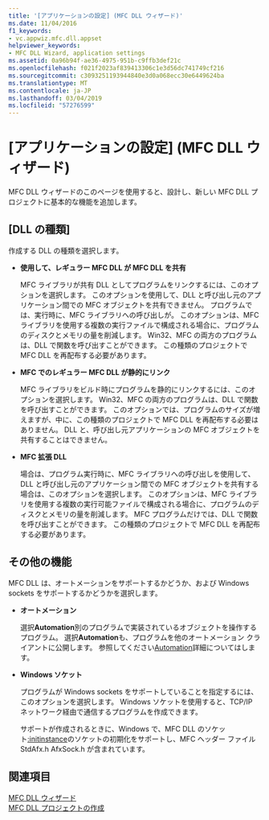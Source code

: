 ```yaml
---
title: '[アプリケーションの設定] (MFC DLL ウィザード)'
ms.date: 11/04/2016
f1_keywords:
- vc.appwiz.mfc.dll.appset
helpviewer_keywords:
- MFC DLL Wizard, application settings
ms.assetid: 0a96b94f-ae36-4975-951b-c9ffb3def21c
ms.openlocfilehash: f021f2023af839413306c1e3d56dc741749cf216
ms.sourcegitcommit: c3093251193944840e3d0a068ecc30e6449624ba
ms.translationtype: MT
ms.contentlocale: ja-JP
ms.lasthandoff: 03/04/2019
ms.locfileid: "57276599"
---
```

# <a name="application-settings-mfc-dll-wizard"></a>[アプリケーションの設定] (MFC DLL ウィザード)

MFC DLL ウィザードのこのページを使用すると、設計し、新しい MFC DLL プロジェクトに基本的な機能を追加します。

## <a name="dll-type"></a>[DLL の種類]

作成する DLL の種類を選択します。

- **使用して、レギュラー MFC DLL が MFC DLL を共有**

   MFC ライブラリが共有 DLL としてプログラムをリンクするには、このオプションを選択します。 このオプションを使用して、DLL と呼び出し元のアプリケーション間での MFC オブジェクトを共有できません。 プログラムでは、実行時に、MFC ライブラリへの呼び出しが。 このオプションは、MFC ライブラリを使用する複数の実行ファイルで構成される場合に、プログラムのディスクとメモリの量を削減します。 Win32、MFC の両方のプログラムは、DLL で関数を呼び出すことができます。 この種類のプロジェクトで MFC DLL を再配布する必要があります。

- **MFC でのレギュラー MFC DLL が静的にリンク**

   MFC ライブラリをビルド時にプログラムを静的にリンクするには、このオプションを選択します。 Win32、MFC の両方のプログラムは、DLL で関数を呼び出すことができます。 このオプションでは、プログラムのサイズが増えますが、中に、この種類のプロジェクトで MFC DLL を再配布する必要はありません。 DLL と、呼び出し元アプリケーションの MFC オブジェクトを共有することはできません。

- **MFC 拡張 DLL**

   場合は、プログラム実行時に、MFC ライブラリへの呼び出しを使用して、DLL と呼び出し元のアプリケーション間での MFC オブジェクトを共有する場合は、このオプションを選択します。 このオプションは、MFC ライブラリを使用する複数の実行可能ファイルで構成される場合に、プログラムのディスクとメモリの量を削減します。 MFC プログラムだけでは、DLL で関数を呼び出すことができます。 この種類のプロジェクトで MFC DLL を再配布する必要があります。

## <a name="additional-features"></a>その他の機能

MFC DLL は、オートメーションをサポートするかどうか、および Windows sockets をサポートするかどうかを選択します。

- **オートメーション**

   選択**Automation**別のプログラムで実装されているオブジェクトを操作するプログラム。 選択**Automation**も、プログラムを他のオートメーション クライアントに公開します。 参照してください[Automation](../../mfc/automation.md)詳細についてはします。

- **Windows ソケット**

   プログラムが Windows sockets をサポートしていることを指定するには、このオプションを選択します。 Windows ソケットを使用すると、TCP/IP ネットワーク経由で通信するプログラムを作成できます。

   サポートが作成されるときに、Windows で、MFC DLL のソケット[:initinstance](../../mfc/reference/cwinapp-class.md#initinstance)のソケットの初期化をサポートし、MFC ヘッダー ファイル StdAfx.h AfxSock.h が含まれています。

## <a name="see-also"></a>関連項目

[MFC DLL ウィザード](../../mfc/reference/mfc-dll-wizard.md)<br/>
[MFC DLL プロジェクトの作成](../../mfc/reference/creating-an-mfc-dll-project.md)
